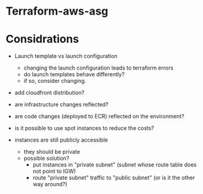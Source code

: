 # Terraform-aws-asg


# Considrations

* Launch template vs launch configuration
  * changing the launch configuration leads to terraform errors
  * do launch templates behave differently?
  * if so, consider changing.

* add cloudfront distribution?

* are infrastructure changes reflected?

* are code changes (deployed to ECR) reflected on the environment?

* is it possible to use spot instances to reduce the costs?

* instances are still publicly accessible
  * they should be private
  * possible solution?
    * put instances in "private subnet" (subnet whose route table does not point to IGW)
    * route "private subnet" traffic to "public subnet" (or is it the other way around?)


